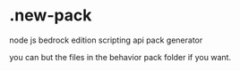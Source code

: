 # .new-pack

node js bedrock edition scripting api pack generator

you can but the files in the behavior pack folder if you want.
